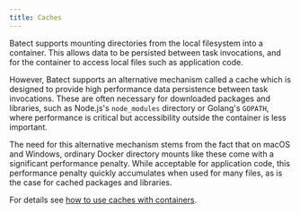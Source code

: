 ```yaml
---
title: Caches
---
```


Batect supports mounting directories from the local filesystem into a container. This allows data to be persisted between task invocations, and
for the container to access local files such as application code.

However, Batect supports an alternative mechanism called a cache which is designed to provide high performance data persistence between task invocations.
These are often necessary for downloaded packages and libraries, such as Node.js's `node_modules` directory or Golang's `GOPATH`, where performance is
critical but accessibility outside the container is less important.

The need for this alternative mechanism stems from the fact that on macOS and Windows, ordinary Docker directory mounts like these come with a significant
performance penalty. While acceptable for application code, this performance penalty quickly accumulates when used for many files, as is the case for cached
packages and libraries.

For details see [how to use caches with containers](../reference/config/containers.md#caches).
